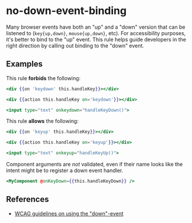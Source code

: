 # no-down-event-binding

Many browser events have both an "up" and a "down" version that can be listened to (`key{up,down}`, `mouse{up,down}`, etc). For accessibility purposes, it's better to bind to the "up" event. This rule helps guide developers in the right direction by calling out binding to the "down" event.

## Examples

This rule **forbids** the following:

```hbs
<div {{on 'keydown' this.handleKey}}></div>
```

```hbs
<div {{action this.handleKey on='keydown'}}></div>
```

```hbs
<input type="text" onkeydown="handleKeyDown()">
```

This rule **allows** the following:

```hbs
<div {{on 'keyup' this.handleKey}}></div>
```

```hbs
<div {{action this.handleKey on='keyup'}}></div>
```

```hbs
<input type="text" onkeyup="handleKeyUp()">
```

Component arguments are _not_ validated, even if their name looks like the intent might be to register a down event handler.

```hbs
<MyComponent @onKeyDown={{this.handleKeyDown}} />
```

## References

- [WCAG guidelines on using the "down"-event](https://www.w3.org/WAI/WCAG21/Techniques/failures/F101)
